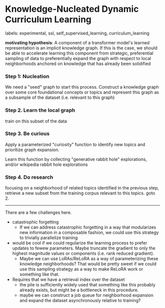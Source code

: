 # Knowledge-Nucleated Dynamic Curriculum Learning

labels: experimental, ssl, self_supervised_learning, curriculum_learning

**motivating hypothesis**: A component of a transformer model's learned representation is an implicit knowledge graph. If this is the case, we should be able to accelerate learning this component from strategic, preferential sampling of data to preferentially expand the graph with respect to local neighborhoods anchored on knowledge that has already been solidified

### Step 1: Nucleation

We need a "seed" graph to start this process. Construct a knowledge graph over some core foundational concepts or topics and represent this graph as a subsample of the dataset (i.e. relevant to this graph)

### Step 2. Learn the local graph

train on this subset of the data

### Step 3. Be curious

Apply a parameterized "curiosity" function to identify new topics and prioritize graph expansion.

Learn this function by collecting "generative rabbit hole" explorations, and/or wikipedia rabbit hole explorations

### Step 4. Do research

focusing on a neighborhood of related topics identified in the previous step, retrieve a new subset from the training corpus relevant to this topics. goto 2.

---

There are a few challenges here.

* catastrophic forgetting
  * If we can address catastrophic forgetting in a way that modularizes new information in a composable fashion, we could use this strategy to trivially parallelize training
* would be cool if we could regularize the learning process to prefer updates to fewew parameters. Maybe truncate the gradient to only the highest magnitude values or components (i.e. rank reduced gradient).
  * Maybe we can use LoRAs/ReLoRA as a way of parameterizing these knowledge neighborhoods? That would be pretty sweet if we could use this sampling strategy as a way to make ReLoRA work or something like that.
* Requires that we have a retrieval index over the dataset
  * the pile is sufficiently widely used that something like this probably already exists, but might be a bottleneck in this procedure.
  * maybe we can construct a job queue for neighborhood expansion and expand the dataset asynchronously relative to training?
